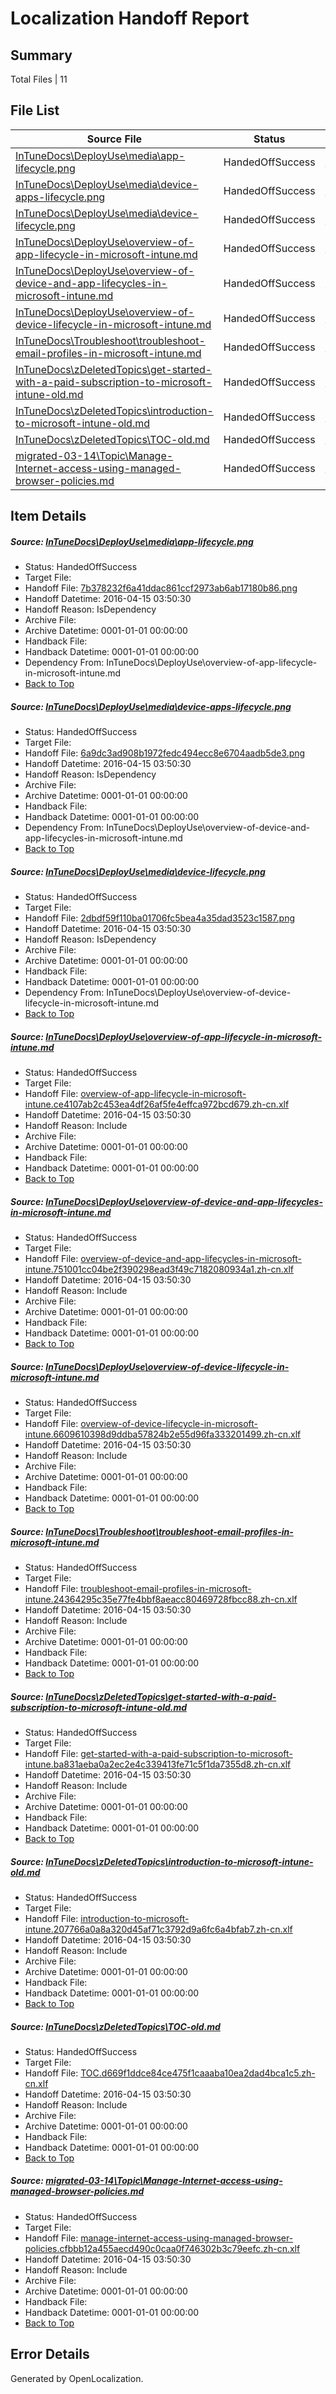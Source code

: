 # <a name='report-top'></a> Localization Handoff Report

## Summary
 Total Files | 11

## File List
 Source File | Status | Details 
 ----------- | ------ | ------- 
 [InTuneDocs\DeployUse\media\app-lifecycle.png](https://github.com/Microsoft/IntuneDocs-pr/blob/958c2aa3af778bc73d888d730519d66a6e3aec21/InTuneDocs/DeployUse/media/app-lifecycle.png) | HandedOffSuccess | [Details](#7b378232f6a41ddac861ccf2973ab6ab17180b86100)
 [InTuneDocs\DeployUse\media\device-apps-lifecycle.png](https://github.com/Microsoft/IntuneDocs-pr/blob/958c2aa3af778bc73d888d730519d66a6e3aec21/InTuneDocs/DeployUse/media/device-apps-lifecycle.png) | HandedOffSuccess | [Details](#6a9dc3ad908b1972fedc494ecc8e6704aadb5de3163)
 [InTuneDocs\DeployUse\media\device-lifecycle.png](https://github.com/Microsoft/IntuneDocs-pr/blob/958c2aa3af778bc73d888d730519d66a6e3aec21/InTuneDocs/DeployUse/media/device-lifecycle.png) | HandedOffSuccess | [Details](#2dbdf59f110ba01706fc5bea4a35dad3523c1587164)
 [InTuneDocs\DeployUse\overview-of-app-lifecycle-in-microsoft-intune.md](https://github.com/Microsoft/IntuneDocs-pr/blob/958c2aa3af778bc73d888d730519d66a6e3aec21/InTuneDocs/DeployUse/overview-of-app-lifecycle-in-microsoft-intune.md) | HandedOffSuccess | [Details](#dc83ab7ea87f587c7fad12b64485974aebc09ec9244)
 [InTuneDocs\DeployUse\overview-of-device-and-app-lifecycles-in-microsoft-intune.md](https://github.com/Microsoft/IntuneDocs-pr/blob/958c2aa3af778bc73d888d730519d66a6e3aec21/InTuneDocs/DeployUse/overview-of-device-and-app-lifecycles-in-microsoft-intune.md) | HandedOffSuccess | [Details](#f2d96547b3bdfb0d72691f737238455776720ced245)
 [InTuneDocs\DeployUse\overview-of-device-lifecycle-in-microsoft-intune.md](https://github.com/Microsoft/IntuneDocs-pr/blob/958c2aa3af778bc73d888d730519d66a6e3aec21/InTuneDocs/DeployUse/overview-of-device-lifecycle-in-microsoft-intune.md) | HandedOffSuccess | [Details](#e494bc2671ebed7b05e8a6e7d83786e1278e6fa1246)
 [InTuneDocs\Troubleshoot\troubleshoot-email-profiles-in-microsoft-intune.md](https://github.com/Microsoft/IntuneDocs-pr/blob/fa77a78c576696ee18e64681fffc4c0bf5e26b29/InTuneDocs/Troubleshoot/troubleshoot-email-profiles-in-microsoft-intune.md) | HandedOffSuccess | [Details](#2065cca69c9f81e361744a243daaa3cc26a702751167)
 [InTuneDocs\zDeletedTopics\get-started-with-a-paid-subscription-to-microsoft-intune-old.md](https://github.com/Microsoft/IntuneDocs-pr/blob/958c2aa3af778bc73d888d730519d66a6e3aec21/InTuneDocs/zDeletedTopics/get-started-with-a-paid-subscription-to-microsoft-intune-old.md) | HandedOffSuccess | [Details](#1f70c7f8f2a8405f752706db5e7969fbce0ca03e1406)
 [InTuneDocs\zDeletedTopics\introduction-to-microsoft-intune-old.md](https://github.com/Microsoft/IntuneDocs-pr/blob/958c2aa3af778bc73d888d730519d66a6e3aec21/InTuneDocs/zDeletedTopics/introduction-to-microsoft-intune-old.md) | HandedOffSuccess | [Details](#3b9c00857551480257905fe0215aeb25b30506f21427)
 [InTuneDocs\zDeletedTopics\TOC-old.md](https://github.com/Microsoft/IntuneDocs-pr/blob/958c2aa3af778bc73d888d730519d66a6e3aec21/InTuneDocs/zDeletedTopics/TOC-old.md) | HandedOffSuccess | [Details](#eb1b700cbd4694c83e957de96d65bfc369cd2f1b1560)
 [migrated-03-14\Topic\Manage-Internet-access-using-managed-browser-policies.md](https://github.com/Microsoft/IntuneDocs-pr/blob/958c2aa3af778bc73d888d730519d66a6e3aec21/migrated-03-14/Topic/Manage-Internet-access-using-managed-browser-policies.md) | HandedOffSuccess | [Details](#23cba0278d75843f988320a398c0443f4bb2c9722141)

## Item Details
##### <a name='7b378232f6a41ddac861ccf2973ab6ab17180b86100'></a> Source: [InTuneDocs\DeployUse\media\app-lifecycle.png](https://github.com/Microsoft/IntuneDocs-pr/blob/958c2aa3af778bc73d888d730519d66a6e3aec21/InTuneDocs/DeployUse/media/app-lifecycle.png)
* Status: HandedOffSuccess
* Target File: 
* Handoff File: [7b378232f6a41ddac861ccf2973ab6ab17180b86.png](https://github.com/Microsoft/EM.handoff/blob/137dd68a6fd95b3628579f9cae12c1976aad7452/ol-handoff/Microsoft/IntuneDocs-pr.zh-cn/master/7b378232f6a41ddac861ccf2973ab6ab17180b86.png)
* Handoff Datetime: 2016-04-15 03:50:30
* Handoff Reason: IsDependency
* Archive File: 
* Archive Datetime: 0001-01-01 00:00:00
* Handback File: 
* Handback Datetime: 0001-01-01 00:00:00
* Dependency From: InTuneDocs\DeployUse\overview-of-app-lifecycle-in-microsoft-intune.md
* [Back to Top](#report-top)

##### <a name='6a9dc3ad908b1972fedc494ecc8e6704aadb5de3163'></a> Source: [InTuneDocs\DeployUse\media\device-apps-lifecycle.png](https://github.com/Microsoft/IntuneDocs-pr/blob/958c2aa3af778bc73d888d730519d66a6e3aec21/InTuneDocs/DeployUse/media/device-apps-lifecycle.png)
* Status: HandedOffSuccess
* Target File: 
* Handoff File: [6a9dc3ad908b1972fedc494ecc8e6704aadb5de3.png](https://github.com/Microsoft/EM.handoff/blob/137dd68a6fd95b3628579f9cae12c1976aad7452/ol-handoff/Microsoft/IntuneDocs-pr.zh-cn/master/6a9dc3ad908b1972fedc494ecc8e6704aadb5de3.png)
* Handoff Datetime: 2016-04-15 03:50:30
* Handoff Reason: IsDependency
* Archive File: 
* Archive Datetime: 0001-01-01 00:00:00
* Handback File: 
* Handback Datetime: 0001-01-01 00:00:00
* Dependency From: InTuneDocs\DeployUse\overview-of-device-and-app-lifecycles-in-microsoft-intune.md
* [Back to Top](#report-top)

##### <a name='2dbdf59f110ba01706fc5bea4a35dad3523c1587164'></a> Source: [InTuneDocs\DeployUse\media\device-lifecycle.png](https://github.com/Microsoft/IntuneDocs-pr/blob/958c2aa3af778bc73d888d730519d66a6e3aec21/InTuneDocs/DeployUse/media/device-lifecycle.png)
* Status: HandedOffSuccess
* Target File: 
* Handoff File: [2dbdf59f110ba01706fc5bea4a35dad3523c1587.png](https://github.com/Microsoft/EM.handoff/blob/137dd68a6fd95b3628579f9cae12c1976aad7452/ol-handoff/Microsoft/IntuneDocs-pr.zh-cn/master/2dbdf59f110ba01706fc5bea4a35dad3523c1587.png)
* Handoff Datetime: 2016-04-15 03:50:30
* Handoff Reason: IsDependency
* Archive File: 
* Archive Datetime: 0001-01-01 00:00:00
* Handback File: 
* Handback Datetime: 0001-01-01 00:00:00
* Dependency From: InTuneDocs\DeployUse\overview-of-device-lifecycle-in-microsoft-intune.md
* [Back to Top](#report-top)

##### <a name='dc83ab7ea87f587c7fad12b64485974aebc09ec9244'></a> Source: [InTuneDocs\DeployUse\overview-of-app-lifecycle-in-microsoft-intune.md](https://github.com/Microsoft/IntuneDocs-pr/blob/958c2aa3af778bc73d888d730519d66a6e3aec21/InTuneDocs/DeployUse/overview-of-app-lifecycle-in-microsoft-intune.md)
* Status: HandedOffSuccess
* Target File: 
* Handoff File: [overview-of-app-lifecycle-in-microsoft-intune.ce4107ab2c453ea4df26af5fe4effca972bcd679.zh-cn.xlf](https://github.com/Microsoft/EM.handoff/blob/137dd68a6fd95b3628579f9cae12c1976aad7452/ol-handoff/Microsoft/IntuneDocs-pr.zh-cn/master/overview-of-app-lifecycle-in-microsoft-intune.ce4107ab2c453ea4df26af5fe4effca972bcd679.zh-cn.xlf)
* Handoff Datetime: 2016-04-15 03:50:30
* Handoff Reason: Include
* Archive File: 
* Archive Datetime: 0001-01-01 00:00:00
* Handback File: 
* Handback Datetime: 0001-01-01 00:00:00
* [Back to Top](#report-top)

##### <a name='f2d96547b3bdfb0d72691f737238455776720ced245'></a> Source: [InTuneDocs\DeployUse\overview-of-device-and-app-lifecycles-in-microsoft-intune.md](https://github.com/Microsoft/IntuneDocs-pr/blob/958c2aa3af778bc73d888d730519d66a6e3aec21/InTuneDocs/DeployUse/overview-of-device-and-app-lifecycles-in-microsoft-intune.md)
* Status: HandedOffSuccess
* Target File: 
* Handoff File: [overview-of-device-and-app-lifecycles-in-microsoft-intune.751001cc04be2f390298ead3f49c7182080934a1.zh-cn.xlf](https://github.com/Microsoft/EM.handoff/blob/137dd68a6fd95b3628579f9cae12c1976aad7452/ol-handoff/Microsoft/IntuneDocs-pr.zh-cn/master/overview-of-device-and-app-lifecycles-in-microsoft-intune.751001cc04be2f390298ead3f49c7182080934a1.zh-cn.xlf)
* Handoff Datetime: 2016-04-15 03:50:30
* Handoff Reason: Include
* Archive File: 
* Archive Datetime: 0001-01-01 00:00:00
* Handback File: 
* Handback Datetime: 0001-01-01 00:00:00
* [Back to Top](#report-top)

##### <a name='e494bc2671ebed7b05e8a6e7d83786e1278e6fa1246'></a> Source: [InTuneDocs\DeployUse\overview-of-device-lifecycle-in-microsoft-intune.md](https://github.com/Microsoft/IntuneDocs-pr/blob/958c2aa3af778bc73d888d730519d66a6e3aec21/InTuneDocs/DeployUse/overview-of-device-lifecycle-in-microsoft-intune.md)
* Status: HandedOffSuccess
* Target File: 
* Handoff File: [overview-of-device-lifecycle-in-microsoft-intune.6609610398d9ddba57824b2e55d96fa333201499.zh-cn.xlf](https://github.com/Microsoft/EM.handoff/blob/137dd68a6fd95b3628579f9cae12c1976aad7452/ol-handoff/Microsoft/IntuneDocs-pr.zh-cn/master/overview-of-device-lifecycle-in-microsoft-intune.6609610398d9ddba57824b2e55d96fa333201499.zh-cn.xlf)
* Handoff Datetime: 2016-04-15 03:50:30
* Handoff Reason: Include
* Archive File: 
* Archive Datetime: 0001-01-01 00:00:00
* Handback File: 
* Handback Datetime: 0001-01-01 00:00:00
* [Back to Top](#report-top)

##### <a name='2065cca69c9f81e361744a243daaa3cc26a702751167'></a> Source: [InTuneDocs\Troubleshoot\troubleshoot-email-profiles-in-microsoft-intune.md](https://github.com/Microsoft/IntuneDocs-pr/blob/fa77a78c576696ee18e64681fffc4c0bf5e26b29/InTuneDocs/Troubleshoot/troubleshoot-email-profiles-in-microsoft-intune.md)
* Status: HandedOffSuccess
* Target File: 
* Handoff File: [troubleshoot-email-profiles-in-microsoft-intune.24364295c35e77fe4bbf8aeacc80469728fbcc88.zh-cn.xlf](https://github.com/Microsoft/EM.handoff/blob/137dd68a6fd95b3628579f9cae12c1976aad7452/ol-handoff/Microsoft/IntuneDocs-pr.zh-cn/master/troubleshoot-email-profiles-in-microsoft-intune.24364295c35e77fe4bbf8aeacc80469728fbcc88.zh-cn.xlf)
* Handoff Datetime: 2016-04-15 03:50:30
* Handoff Reason: Include
* Archive File: 
* Archive Datetime: 0001-01-01 00:00:00
* Handback File: 
* Handback Datetime: 0001-01-01 00:00:00
* [Back to Top](#report-top)

##### <a name='1f70c7f8f2a8405f752706db5e7969fbce0ca03e1406'></a> Source: [InTuneDocs\zDeletedTopics\get-started-with-a-paid-subscription-to-microsoft-intune-old.md](https://github.com/Microsoft/IntuneDocs-pr/blob/958c2aa3af778bc73d888d730519d66a6e3aec21/InTuneDocs/zDeletedTopics/get-started-with-a-paid-subscription-to-microsoft-intune-old.md)
* Status: HandedOffSuccess
* Target File: 
* Handoff File: [get-started-with-a-paid-subscription-to-microsoft-intune.ba831aeba0a2ec2e4c339413fe71c5f1da7355d8.zh-cn.xlf](https://github.com/Microsoft/EM.handoff/blob/137dd68a6fd95b3628579f9cae12c1976aad7452/ol-handoff/Microsoft/IntuneDocs-pr.zh-cn/master/get-started-with-a-paid-subscription-to-microsoft-intune.ba831aeba0a2ec2e4c339413fe71c5f1da7355d8.zh-cn.xlf)
* Handoff Datetime: 2016-04-15 03:50:30
* Handoff Reason: Include
* Archive File: 
* Archive Datetime: 0001-01-01 00:00:00
* Handback File: 
* Handback Datetime: 0001-01-01 00:00:00
* [Back to Top](#report-top)

##### <a name='3b9c00857551480257905fe0215aeb25b30506f21427'></a> Source: [InTuneDocs\zDeletedTopics\introduction-to-microsoft-intune-old.md](https://github.com/Microsoft/IntuneDocs-pr/blob/958c2aa3af778bc73d888d730519d66a6e3aec21/InTuneDocs/zDeletedTopics/introduction-to-microsoft-intune-old.md)
* Status: HandedOffSuccess
* Target File: 
* Handoff File: [introduction-to-microsoft-intune.207766a0a8a320d45af71c3792d9a6fc6a4bfab7.zh-cn.xlf](https://github.com/Microsoft/EM.handoff/blob/137dd68a6fd95b3628579f9cae12c1976aad7452/ol-handoff/Microsoft/IntuneDocs-pr.zh-cn/master/introduction-to-microsoft-intune.207766a0a8a320d45af71c3792d9a6fc6a4bfab7.zh-cn.xlf)
* Handoff Datetime: 2016-04-15 03:50:30
* Handoff Reason: Include
* Archive File: 
* Archive Datetime: 0001-01-01 00:00:00
* Handback File: 
* Handback Datetime: 0001-01-01 00:00:00
* [Back to Top](#report-top)

##### <a name='eb1b700cbd4694c83e957de96d65bfc369cd2f1b1560'></a> Source: [InTuneDocs\zDeletedTopics\TOC-old.md](https://github.com/Microsoft/IntuneDocs-pr/blob/958c2aa3af778bc73d888d730519d66a6e3aec21/InTuneDocs/zDeletedTopics/TOC-old.md)
* Status: HandedOffSuccess
* Target File: 
* Handoff File: [TOC.d669f1ddce84ce475f1caaaba10ea2dad4bca1c5.zh-cn.xlf](https://github.com/Microsoft/EM.handoff/blob/137dd68a6fd95b3628579f9cae12c1976aad7452/ol-handoff/Microsoft/IntuneDocs-pr.zh-cn/master/TOC.d669f1ddce84ce475f1caaaba10ea2dad4bca1c5.zh-cn.xlf)
* Handoff Datetime: 2016-04-15 03:50:30
* Handoff Reason: Include
* Archive File: 
* Archive Datetime: 0001-01-01 00:00:00
* Handback File: 
* Handback Datetime: 0001-01-01 00:00:00
* [Back to Top](#report-top)

##### <a name='23cba0278d75843f988320a398c0443f4bb2c9722141'></a> Source: [migrated-03-14\Topic\Manage-Internet-access-using-managed-browser-policies.md](https://github.com/Microsoft/IntuneDocs-pr/blob/958c2aa3af778bc73d888d730519d66a6e3aec21/migrated-03-14/Topic/Manage-Internet-access-using-managed-browser-policies.md)
* Status: HandedOffSuccess
* Target File: 
* Handoff File: [manage-internet-access-using-managed-browser-policies.cfbbb12a455aecd490c0caa0f746302b3c79eefc.zh-cn.xlf](https://github.com/Microsoft/EM.handoff/blob/137dd68a6fd95b3628579f9cae12c1976aad7452/ol-handoff/Microsoft/IntuneDocs-pr.zh-cn/master/manage-internet-access-using-managed-browser-policies.cfbbb12a455aecd490c0caa0f746302b3c79eefc.zh-cn.xlf)
* Handoff Datetime: 2016-04-15 03:50:30
* Handoff Reason: Include
* Archive File: 
* Archive Datetime: 0001-01-01 00:00:00
* Handback File: 
* Handback Datetime: 0001-01-01 00:00:00
* [Back to Top](#report-top)


## Error Details

Generated by OpenLocalization.
